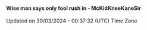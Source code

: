 #### Wise man says only fool rush in - McKidKneeKaneSir
Updated on 30/03/2024 - 00:37:32 (UTC) Time Zone
